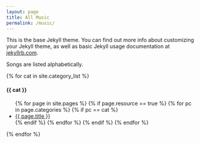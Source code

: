 ```yaml
---
layout: page
title: All Music
permalink: /music/
---
```


<div>
  <p>This is the base Jekyll theme. You can find out more info about customizing your Jekyll theme, as well as basic Jekyll usage documentation at <a href="https://jekyllrb.com/">jekyllrb.com</a>.
  </p>
  <p>Songs are listed alphabetically.
  </p>
</div>

<div>

  {% for cat in site.category_list %}
  <h4> {{ cat }} </h4>
  <ul>
    {% for page in site.pages %}
      {% if page.resource == true %}
        {% for pc in page.categories %}
          {% if pc == cat %}
            <li><a href="{{ page.url }}">{{ page.title }}</a></li>
          {% endif %}   <!-- cat-match-p -->
        {% endfor %}  <!-- page-category -->
      {% endif %}   <!-- resource-p -->
    {% endfor %}  <!-- page -->
  </ul>
  {% endfor %}  <!-- cat -->
    
</div>

